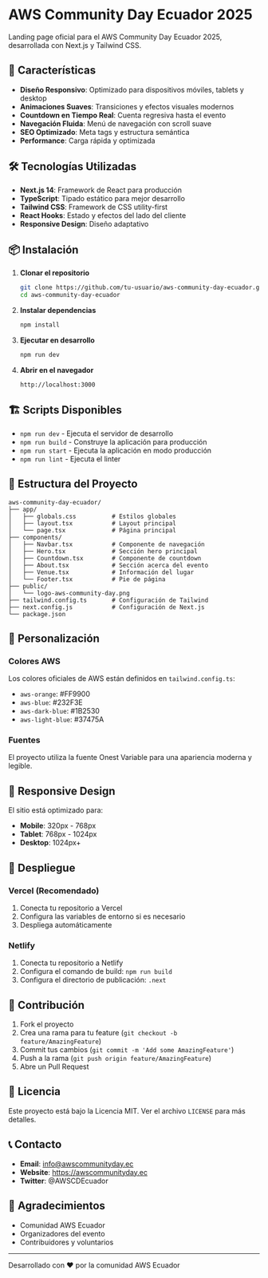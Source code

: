 # AWS Community Day Ecuador 2025

Landing page oficial para el AWS Community Day Ecuador 2025, desarrollada con Next.js y Tailwind CSS.

## 🚀 Características

- **Diseño Responsivo**: Optimizado para dispositivos móviles, tablets y desktop
- **Animaciones Suaves**: Transiciones y efectos visuales modernos
- **Countdown en Tiempo Real**: Cuenta regresiva hasta el evento
- **Navegación Fluida**: Menú de navegación con scroll suave
- **SEO Optimizado**: Meta tags y estructura semántica
- **Performance**: Carga rápida y optimizada

## 🛠️ Tecnologías Utilizadas

- **Next.js 14**: Framework de React para producción
- **TypeScript**: Tipado estático para mejor desarrollo
- **Tailwind CSS**: Framework de CSS utility-first
- **React Hooks**: Estado y efectos del lado del cliente
- **Responsive Design**: Diseño adaptativo

## 📦 Instalación

1. **Clonar el repositorio**
   ```bash
   git clone https://github.com/tu-usuario/aws-community-day-ecuador.git
   cd aws-community-day-ecuador
   ```

2. **Instalar dependencias**
   ```bash
   npm install
   ```

3. **Ejecutar en desarrollo**
   ```bash
   npm run dev
   ```

4. **Abrir en el navegador**
   ```
   http://localhost:3000
   ```

## 🏗️ Scripts Disponibles

- `npm run dev` - Ejecuta el servidor de desarrollo
- `npm run build` - Construye la aplicación para producción
- `npm run start` - Ejecuta la aplicación en modo producción
- `npm run lint` - Ejecuta el linter

## 📁 Estructura del Proyecto

```
aws-community-day-ecuador/
├── app/
│   ├── globals.css          # Estilos globales
│   ├── layout.tsx           # Layout principal
│   └── page.tsx             # Página principal
├── components/
│   ├── Navbar.tsx           # Componente de navegación
│   ├── Hero.tsx             # Sección hero principal
│   ├── Countdown.tsx        # Componente de countdown
│   ├── About.tsx            # Sección acerca del evento
│   ├── Venue.tsx            # Información del lugar
│   └── Footer.tsx           # Pie de página
├── public/
│   └── logo-aws-community-day.png
├── tailwind.config.ts       # Configuración de Tailwind
├── next.config.js           # Configuración de Next.js
└── package.json
```

## 🎨 Personalización

### Colores AWS
Los colores oficiales de AWS están definidos en `tailwind.config.ts`:
- `aws-orange`: #FF9900
- `aws-blue`: #232F3E
- `aws-dark-blue`: #1B2530
- `aws-light-blue`: #37475A

### Fuentes
El proyecto utiliza la fuente Onest Variable para una apariencia moderna y legible.

## 📱 Responsive Design

El sitio está optimizado para:
- **Mobile**: 320px - 768px
- **Tablet**: 768px - 1024px
- **Desktop**: 1024px+

## 🚀 Despliegue

### Vercel (Recomendado)
1. Conecta tu repositorio a Vercel
2. Configura las variables de entorno si es necesario
3. Despliega automáticamente

### Netlify
1. Conecta tu repositorio a Netlify
2. Configura el comando de build: `npm run build`
3. Configura el directorio de publicación: `.next`

## 🤝 Contribución

1. Fork el proyecto
2. Crea una rama para tu feature (`git checkout -b feature/AmazingFeature`)
3. Commit tus cambios (`git commit -m 'Add some AmazingFeature'`)
4. Push a la rama (`git push origin feature/AmazingFeature`)
5. Abre un Pull Request

## 📄 Licencia

Este proyecto está bajo la Licencia MIT. Ver el archivo `LICENSE` para más detalles.

## 📞 Contacto

- **Email**: info@awscommunityday.ec
- **Website**: https://awscommunityday.ec
- **Twitter**: @AWSCDEcuador

## 🙏 Agradecimientos

- Comunidad AWS Ecuador
- Organizadores del evento
- Contribuidores y voluntarios

---

Desarrollado con ❤️ por la comunidad AWS Ecuador 